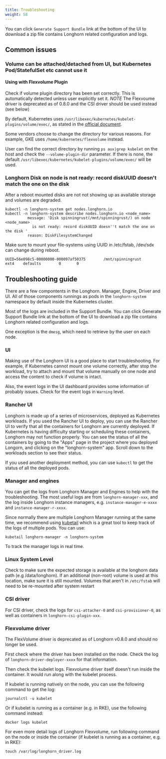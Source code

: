 ```yaml
---
title: Troubleshooting
weight: 58
---
```


You can click `Generate Support Bundle` link at the bottom of the UI to download a zip file contains Longhorn related configuration and logs.

## Common issues
### Volume can be attached/detached from UI, but Kubernetes Pod/StatefulSet etc cannot use it

#### Using with Flexvolume Plugin
Check if volume plugin directory has been set correctly. This is automatically detected unless user explicitly set it. *NOTE* The Flexvoume driver is deprecated as of 0.8.0 and the CSI driver should be used instead (see below)

By default, Kubernetes uses `/usr/libexec/kubernetes/kubelet-plugins/volume/exec/`, as stated in the [official document](https://github.com/kubernetes/community/blob/master/contributors/devel/flexvolume.md#prerequisites).

Some vendors choose to change the directory for various reasons. For example, GKE uses `/home/kubernetes/flexvolume` instead.

User can find the correct directory by running `ps aux|grep kubelet` on the host and check the `--volume-plugin-dir` parameter. If there is none, the default `/usr/libexec/kubernetes/kubelet-plugins/volume/exec/` will be used.

### Longhorn Disk on node is not ready: record diskUUID doesn't match the one on the disk

After a reboot mounted disks are not not showing up as available storage and volumes are degraded.
```
kubectl -n longhorn-system get nodes.longhorn.io
kubectl -n longhorn-system describe nodes.longhorn.io <node_name>
          message: 'Disk spinningrust(/mnt/spinningrust/) on node <node_name>                                                                                                                                                                                                                                           
            is not ready: record diskUUID doesn''t match the one on the disk '                                                                                                                                                                                                                                                
          reason: DiskFilesystemChanged                                                                                                                                                                                                                                                                                       
```
Make sure to mount your file-systems using UUID in /etc/fstab, /dev/sdx can change during reboot.
```
UUID=56e098c5-00000000-000097af50375        /mnt/spinningrust       ext4    defaults        0       0  
```

## Troubleshooting guide

There are a few compontents in the Longhorn. Manager, Engine, Driver and UI. All of those components runnings as pods in the `longhorn-system` namespace by default inside the Kubernetes cluster.

Most of the logs are included in the Support Bundle. You can click Generate Support Bundle link at the bottom of the UI to download a zip file contains Longhorn related configuration and logs.

One exception is the `dmesg`, which need to retrieve by the user on each node.

### UI
Making use of the Longhorn UI is a good place to start troubleshooting. For example, if Kubernetes cannot mount one volume correctly, after stop the workload, try to attach and mount that volume manually on one node and access the content to check if volume is intact.

Also, the event logs in the UI dashboard provides some information of probably issues. Check for the event logs in `Warning` level.

### Rancher UI
Longhorn is made up of a series of microservices, deployed as Kubernetes workloads. If you used the Rancher UI to deploy, you can use the Rancher UI to verify that all the containers for Longhorn are currently deployed. If Kubernetes is having difficulty starting or scheduling these containers, Longhorn may not function properly. You can see the status of all the containers by going to the "Apps" page in the project where you deployed Longorn, and clicking on the "longhorn-system" app. Scroll down to the workloads section to see their status.

If you used another deployment method, you can use `kubectl` to get the status of all the deployed pods.

### Manager and engines
You can get the logs from Longhorn Manager and Engines to help with the troubleshooting. The most useful logs are from `longhorn-manager-xxx`, and the log inside Longhorn instance managers, e.g. `instance-manager-e-xxxx` and `instance-manager-r-xxxx`.

Since normally there are multiple Longhorn Manager running at the same time, we recommend using [kubetail](https://github.com/johanhaleby/kubetail) which is a great tool to keep track of the logs of multiple pods. You can use:
```
kubetail longhorn-manager -n longhorn-system
```
To track the manager logs in real time.

### Linux System Level
Check to make sure the expected storage is available at the longhorn data path (e.g /data/longhorn). If an additional (non-root) volume is used at this location, make sure it is still mounted. Volumes that aren't in `/etc/fstab` will need to be re-mounted after system restart

### CSI driver

For CSI driver, check the logs for `csi-attacher-0` and `csi-provisioner-0`, as well as containers in `longhorn-csi-plugin-xxx`.

### Flexvolume driver

The FlexVolume driver is deprecated as of Longhorn v0.8.0 and should no longer be used.

First check where the driver has been installed on the node. Check the log of `longhorn-driver-deployer-xxxx` for that information.

Then check the kubelet logs. Flexvolume driver itself doesn't run inside the container. It would run along with the kubelet process.

If kubelet is running natively on the node, you can use the following command to get the log:
```
journalctl -u kubelet
```

Or if kubelet is running as a container (e.g. in RKE), use the following command instead:
```
docker logs kubelet
```

For even more detail logs of Longhorn Flexvolume, run following command on the node or inside the container (if kubelet is running as a container, e.g. in RKE):
```
touch /var/log/longhorn_driver.log
```
